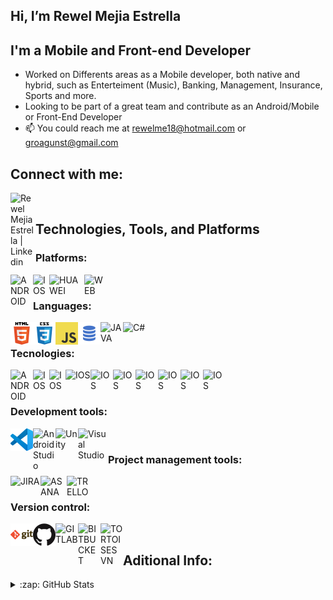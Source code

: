## Hi, I’m Rewel Mejia Estrella

## I'm a Mobile and Front-end Developer
- Worked on Differents areas as a Mobile developer, both native and hybrid, such as Enterteiment (Music), Banking, Management, Insurance, Sports and more.
- Looking to be part of a great team and contribute as an Android/Mobile or Front-End Developer
- 📫 You could reach me at rewelme18@hotmail.com or groagunst@gmail.com

## Connect with me:

[<img align="left" alt="Rewel Mejia Estrella | Linkedin" width="40px" src="https://www.svgrepo.com/show/75820/linkedin.svg" />][linkedin]

<br />

## Technologies, Tools, and Platforms

### Platforms:

[<img align="left" alt="ANDROID" width="36px" src="https://logospng.org/download/android/logo-android-4096.png" />][android]
[<img align="left" alt="IOS" width="26px" src="https://icon-library.com/images/ios-icon/ios-icon-1.jpg" />][ios]
[<img align="left" alt="HUAWEI" width="56px" src="https://logos-world.net/wp-content/uploads/2020/04/Huawei-Logo.png" />][huawei]
[<img align="left" alt="WEB" width="30px" src="https://th.bing.com/th/id/R.e3b0429dbc1ea8712f53df385f54f9ff?rik=x29NIYkh6S0utQ&riu=http%3a%2f%2ficon-library.com%2fimages%2fweb-png-icon%2fweb-png-icon-7.jpg&ehk=n%2fPR0YVOrwJxuqLDtdP2wb7myrmH2T0kcXeslaxbSKQ%3d&risl=&pid=ImgRaw&r=0" />][web]

<br />

### Languages:

[<img align="left" alt="HTML5" width="36px" src="https://raw.githubusercontent.com/github/explore/80688e429a7d4ef2fca1e82350fe8e3517d3494d/topics/html/html.png" />][html5]
[<img align="left" alt="CSS3" width="36px" src="https://raw.githubusercontent.com/github/explore/80688e429a7d4ef2fca1e82350fe8e3517d3494d/topics/css/css.png" />][css]
[<img align="left" alt="JavaScript" width="36px" src="https://raw.githubusercontent.com/github/explore/80688e429a7d4ef2fca1e82350fe8e3517d3494d/topics/javascript/javascript.png" />][javascript]
[<img align="left" alt="SQL" width="36px" src="https://raw.githubusercontent.com/github/explore/80688e429a7d4ef2fca1e82350fe8e3517d3494d/topics/sql/sql.png" />][sql]
[<img align="left" alt="JAVA" width="36px" height="36px" src="https://cdn.worldvectorlogo.com/logos/java-14.svg" />][java]
[<img align="left" alt="C#" width="36px" src="https://seeklogo.com/images/C/c-sharp-c-logo-02F17714BA-seeklogo.com.png" />][csharp]

<br />

### Tecnologies:

[<img align="left" alt="ANDROID" width="36px" src="https://logospng.org/download/android/logo-android-4096.png" />][android]
[<img align="left" alt="IOS" width="26px" src="https://icon-library.com/images/ios-icon/ios-icon-1.jpg" />][ios]
[<img align="left" alt="IOS" width="26px" src="https://www.stonks.tech/_next/image?url=%2Fimages%2Fflutter.png&w=640&q=75" />][futter]
[<img align="left" alt="IOS" width="40px" src="https://th.bing.com/th/id/R.5d08821b009a65732e8eb48cbd3da4bb?rik=zDAxNKCXubrXCA&riu=http%3a%2f%2findusvalleylabs.com%2fimages%2ftechnologies%2flogo-angular.png&ehk=qXrGWDPpmCiaffpJ2%2fEXfreXcXv8HlAfuAYhVdxvnrk%3d&risl=&pid=ImgRaw&r=0" />][angularjs]
[<img align="left" alt="IOS" width="36px" src="https://toppng.com/uploads/thumbnail/angular-logo-116093551654bcogxdpub.png" />][angular2]
[<img align="left" alt="IOS" width="36px" src="https://cdn4.iconfinder.com/data/icons/smashicons-file-types-webby/58/25_-_JSON_File_Webby-1024.png" />][json]
[<img align="left" alt="IOS" width="36px" src="https://cdn1.iconfinder.com/data/icons/hawcons/32/699748-icon-102-document-file-xml-1024.png" />][xml]
[<img align="left" alt="IOS" width="36px" src="https://4.bp.blogspot.com/-2RwVZMZxwi4/VYK1LM4CF6I/AAAAAAAAAzA/y_koUiSYRtg/s1600/cordova_bot.png" />][cordova]
[<img align="left" alt="IOS" width="36px" src="https://www.svgrepo.com/show/353735/firebase.svg" />][firebase]
[<img align="left" alt="IOS" width="36px" src="https://creazilla-store.fra1.digitaloceanspaces.com/icons/3254149/npm-icon-md.png" />][npm]

<br />
<br />

### Development tools:

[<img align="left" alt="Visual Studio Code" width="36px" src="https://raw.githubusercontent.com/github/explore/80688e429a7d4ef2fca1e82350fe8e3517d3494d/topics/visual-studio-code/visual-studio-code.png" />][visualstudiocode]
[<img align="left" alt="Android Studio" width="36px" src="https://upload.wikimedia.org/wikipedia/commons/thumb/e/e3/Android_Studio_Icon_%282014-2019%29.svg/1200px-Android_Studio_Icon_%282014-2019%29.svg.png" />][androidstudio]
[<img align="left" alt="Unity" width="36px" src="https://cdn.worldvectorlogo.com/logos/unity-69.svg" />][unity]
[<img align="left" alt="Visual Studio" width="48px" src="https://th.bing.com/th/id/OIP.iAnYiDHGytpOjN6g6aBjPQHaHa?rs=1&pid=ImgDetMain" />][visualstudio]

<br>

### Project management tools:

[<img align="left" alt="JIRA" width="48px" src="https://th.bing.com/th/id/R.8c8b9fe2210785205c5f8c78f385253b?rik=tksazEPbZxKmwA&pid=ImgRaw&r=0" />][jira]
[<img align="left" alt="ASANA" width="42px" src="https://logos-world.net/wp-content/uploads/2021/02/Asana-Logo.png" />][asana]
[<img align="left" alt="TRELLO" width="36px" src="https://icon-library.com/images/trello-icon-png/trello-icon-png-5.jpg" />][trello]

<br />

### Version control:

[<img align="left" alt="GIT" width="36px" src="https://raw.githubusercontent.com/github/explore/80688e429a7d4ef2fca1e82350fe8e3517d3494d/topics/git/git.png" />][git]
[<img align="left" alt="GITHUB" width="36px" src="https://raw.githubusercontent.com/github/explore/78df643247d429f6cc873026c0622819ad797942/topics/github/github.png" />][github]
[<img align="left" alt="GITLAB" width="36px" src="https://cdn.freebiesupply.com/logos/large/2x/gitlab-logo-png-transparent.png" />][gitlab]
[<img align="left" alt="BITBUCKET" width="36px" src="https://freepngdesign.com/content/uploads/images/bitbucket-icon-8885.png" />][bitbucket]
[<img align="left" alt="TORTOISESVN" width="36px" src="https://tortoisesvn.net/assets/img/logo-256x256.png" />][tortoiseSVN]

<br />

## Aditional Info:

<details>
  <summary>:zap: GitHub Stats</summary>

  <img align="left" alt="ChazzyChazz18 GitHub Stats" src="https://github-readme-stats.vercel.app/api?username=ChazzyChazz18&show_icons=true&hide_border=true" />

</details>

<!-- Social -->
[linkedin]:https://www.linkedin.com/in/rewel-mejia-estrella-a027a9196/

<!-- Languages -->
[html5]:https://www.w3schools.com/html/default.asp
[css]:https://www.w3schools.com/css/default.asp
[javascript]:https://www.w3schools.com/js/default.asp
[java]:https://www.w3schools.com/java/default.asp
[csharp]:https://www.w3schools.com/cs/index.php
[sql]:https://www.w3schools.com/sql/default.asp

<!-- Tools/Frameworks -->
[git]:https://git-scm.com/
[github]:https://www.w3schools.com/whatis/whatis_github.asp
[gitlab]:https://about.gitlab.com/
[bitbucket]:https://bitbucket.org/
[tortoiseSVN]:https://tortoisesvn.net/
[terminal]:https://www.w3schools.com/whatis/whatis_cli.asp
[visualstudiocode]:https://code.visualstudio.com/
[androidstudio]:https://developer.android.com/studio/features
[unity]:https://unity.com/
[visualstudio]:https://visualstudio.microsoft.com/es/downloads/

<!-- -->
[jira]:https://www.atlassian.com/software/jira?campaign=470711191&adgroup=1309519485776765&targetid=kwd-81845221286369:loc-55&matchtype=p&bidmatchtype=bp&network=o&device=c&creative=81845022673634&keyword=online%20project%20management%20software&querystring=jira&ds_eid=700000001738795&ds_e1=MICROSOFT&msclkid=4e4fc8e56de51d1fef36affeb9f10167
[asana]:https://asana.com/
[trello]:https://trello.com/

<!-- -->
[android]:https://www.android.com/
[ios]:https://www.apple.com/
[huawei]:https://www.huawei.com/en/
[web]:https://www.google.com/

<!-- -->
[futter]:https://www.android.com/
[angularjs]:https://www.android.com/
[angular2]:https://www.android.com/
[json]:https://www.android.com/
[xml]:https://www.android.com/
[cordova]:https://www.android.com/
[firebase]:https://www.android.com/
[npm]:https://www.android.com/
